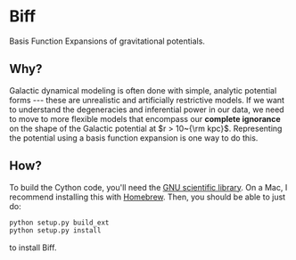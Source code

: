 # Biff
Basis Function Expansions of gravitational potentials.

## Why?
Galactic dynamical modeling is often done with simple, analytic potential forms --- these are unrealistic and artificially restrictive models. If we want to understand the degeneracies and inferential power in our data, we need to move to more flexible models that encompass our **complete ignorance** on the shape of the Galactic potential at $r > 10~{\rm kpc}$. Representing the potential using a basis function expansion is one way to do this.

## How?
To build the Cython code, you'll need the [GNU scientific library](http://www.gnu.org/software/gsl/). On a Mac, I recommend installing this with [Homebrew](http://brew.sh/). Then, you should be able to just do:

```bash
python setup.py build_ext
python setup.py install
```

to install Biff.
